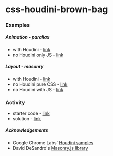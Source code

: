 # css-houdini-brown-bag

### Examples
##### Animation - parallax
- with Houdini - [link](https://catherinephamiss.github.io/css-houdini-brown-bag/examples/animation%20-%20parallax/parallax%20-%20with%20houdini/)
- no Houdini only JS - [link](https://catherinephamiss.github.io/css-houdini-brown-bag/examples/animation%20-%20parallax/parallax%20-%20no%20houdini/)

##### Layout - masonry
- with Houdini - [link](https://catherinephamiss.github.io/css-houdini-brown-bag/examples/layout%20-%20masonry/masonry%20-%20with%20houdini/)
- no Houdini pure CSS - [link](https://catherinephamiss.github.io/css-houdini-brown-bag/examples/layout%20-%20masonry/masonry%20-%20no%20houdini%20pure%20css/)
- no Houdini with JS - [link](https://catherinephamiss.github.io/css-houdini-brown-bag/examples/layout%20-%20masonry/masonry%20-%20no%20houdini%20with%20js/)

### Activity
- starter code - [link](https://catherinephamiss.github.io/css-houdini-brown-bag/activity/starter/)
- solution - [link](https://catherinephamiss.github.io/css-houdini-brown-bag/activity/solution/)

##### Acknowledgements
- Google Chrome Labs' [Houdini samples](https://github.com/GoogleChromeLabs/houdini-samples)
- David DeSandro's [Masonry.js library](https://masonry.desandro.com/)